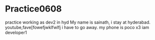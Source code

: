 # Practice0608
practice
working as dev2 in hyd
My name is sainath,
i stay at hyderabad.
youtube,fave[fowefjwklfwlfj
i have to go away.
my phone is poco x3
iam developer1

